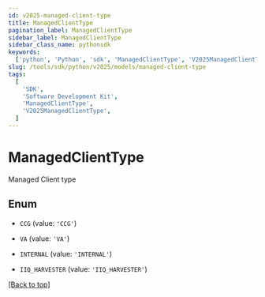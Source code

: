```yaml
---
id: v2025-managed-client-type
title: ManagedClientType
pagination_label: ManagedClientType
sidebar_label: ManagedClientType
sidebar_class_name: pythonsdk
keywords:
  ['python', 'Python', 'sdk', 'ManagedClientType', 'V2025ManagedClientType']
slug: /tools/sdk/python/v2025/models/managed-client-type
tags:
  [
    'SDK',
    'Software Development Kit',
    'ManagedClientType',
    'V2025ManagedClientType',
  ]
---
```


# ManagedClientType

Managed Client type

## Enum

- `CCG` (value: `'CCG'`)

- `VA` (value: `'VA'`)

- `INTERNAL` (value: `'INTERNAL'`)

- `IIQ_HARVESTER` (value: `'IIQ_HARVESTER'`)

[[Back to top]](#)
